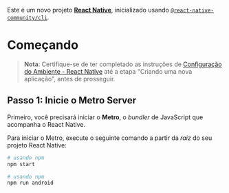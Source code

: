 Este é um novo projeto [**React Native**](https://reactnative.dev), inicializado usando [`@react-native-community/cli`](https://github.com/react-native-community/cli).

# Começando

> **Nota**: Certifique-se de ter completado as instruções de [Configuração do Ambiente - React Native](https://reactnative.dev/docs/environment-setup) até a etapa "Criando uma nova aplicação", antes de prosseguir.

## Passo 1: Inicie o Metro Server

Primeiro, você precisará iniciar o **Metro**, o _bundler_ de JavaScript que acompanha o React Native.

Para iniciar o Metro, execute o seguinte comando a partir da _raiz_ do seu projeto React Native:

```bash
# usando npm
npm start

# usando npm
npm run android

```
